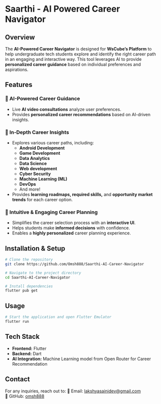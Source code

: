 # Saarthi - AI Powered Career Navigator

## Overview
The **AI-Powered Career Navigator** is designed for **WsCube’s Platform** to help undergraduate tech students explore and identify the right career path in an engaging and interactive way. This tool leverages AI to provide **personalized career guidance** based on individual preferences and aspirations.

## Features

### 🔹 AI-Powered Career Guidance
- Live **AI video consultations** analyze user preferences.
- Provides **personalized career recommendations** based on AI-driven insights.

### 🔹 In-Depth Career Insights
- Explores various career paths, including:
  - **Android Development**
  - **Game Development**
  - **Data Analytics**
  - **Data Science**
  - **Web development**
  - **Cyber Security**
  - **Machine Learning (ML)**
  - **DevOps**
  - And more!
- Provides **learning roadmaps, required skills,** and **opportunity market trends** for each career option.

### 🔹 Intuitive & Engaging Career Planning
- Simplifies the career selection process with an **interactive UI**.
- Helps students make **informed decisions** with confidence.
- Enables a **highly personalized** career planning experience.

## Installation & Setup
```bash
# Clone the repository
git clone https://github.com/Omsh888/Saarthi-AI-Career-Navigator

# Navigate to the project directory
cd Saarthi-AI-Career-Navigator

# Install dependencies
flutter pub get

```

## Usage
```bash
# Start the application and open Flutter Emulator
flutter run
```

## Tech Stack
- **Frontend:** Flutter 
- **Backend:** Dart
- **AI Integration:** Machine Learning model from Open Router for Career Recommendation

## Contact
For any inquiries, reach out to:
📧 Email: lakshyasainidev@gmail.com  
🔗 GitHub: [omsh888](https://github.com/omsh888)
